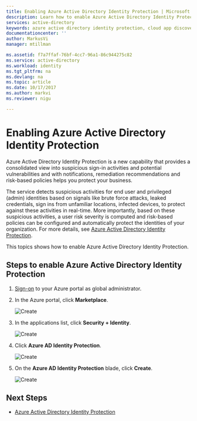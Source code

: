 ```yaml
---
title: Enabling Azure Active Directory Identity Protection | Microsoft Docs
description: Learn how to enable Azure Active Directory Identity Protection.
services: active-directory
keywords: azure active directory identity protection, cloud app discovery, managing applications, security, risk, risk level, vulnerability, security policy
documentationcenter: ''
author: MarkusVi
manager: mtillman

ms.assetid: f7a7ffaf-76bf-4cc7-96a1-86c944275c82
ms.service: active-directory
ms.workload: identity
ms.tgt_pltfrm: na
ms.devlang: na
ms.topic: article
ms.date: 10/17/2017
ms.author: markvi
ms.reviewer: nigu

---
```

# Enabling Azure Active Directory Identity Protection
Azure Active Directory Identity Protection is a new capability that provides a consolidated view into suspicious sign-in activities and potential vulnerabilities and with notifications, remediation recommendations and risk-based policies helps you protect your business. 

The service detects suspicious activities for end user and privileged (admin) identities based on signals like brute force attacks, leaked credentials, sign ins from unfamiliar locations, infected devices, to protect against these activities in real-time. More importantly, based on these suspicious activities, a user risk severity is computed and risk-based policies can be configured and automatically protect the identities of your organization. For more details, see [Azure Active Directory Identity Protection](active-directory-identityprotection.md).

This topics shows how to enable Azure Active Directory Identity Protection.

## Steps to enable Azure Active Directory Identity Protection
1. [Sign-on](https://ms.portal.azure.com/) to your Azure portal as global administrator. 
2. In the Azure portal, click **Marketplace**.
   
    ![Create](./media/active-directory-identityprotection-enable/01.png "Create")
3. In the applications list, click **Security + Identity**.
   
    ![Create](./media/active-directory-identityprotection-enable/02.png "Create")
4. Click **Azure AD Identity Protection**.
   
    ![Create](./media/active-directory-identityprotection-enable/03.png "Create")
5. On the **Azure AD Identity Protection** blade, click **Create**.
   
    ![Create](./media/active-directory-identityprotection-enable/04.png "Create")

## Next Steps
* [Azure Active Directory Identity Protection](active-directory-identityprotection.md)

